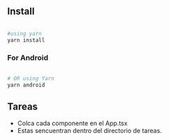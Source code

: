 
## Install

```bash 

#using yarn
yarn install

```

### For Android

```bash

# OR using Yarn
yarn android
```

## Tareas
- Colca cada componente en el App.tsx
- Estas sencuentran dentro del directorio de tareas.